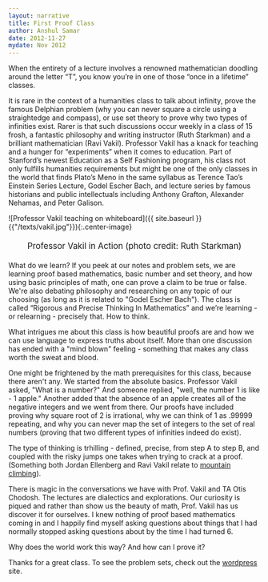 ```yaml
---
layout: narrative
title: First Proof Class
author: Anshul Samar
date: 2012-11-27
mydate: Nov 2012
---
```


When the entirety of a lecture involves a renowned mathematician
doodling around the letter “T”, you know you’re in one of those “once
in a lifetime” classes.

It is rare in the context of a humanities class to talk about
infinity, prove the famous Delphian problem (why you can never square
a circle using a straightedge and compass), or use set theory to prove
why two types of infinities exist. Rarer is that such discussions
occur weekly in a class of 15 frosh, a fantastic philosophy and
writing instructor (Ruth Starkman) and a brilliant mathematician (Ravi
Vakil).  Professor Vakil has a knack for teaching and a hunger for
“experiments” when it comes to education. Part of Stanford’s newest
Education as a Self Fashioning program, his class not only fulfills
humanities requirements but might be one of the only classes in the
world that finds Plato’s Meno in the same syllabus as Terence Tao’s
Einstein Series Lecture, Godel Escher Bach, and lecture series by
famous historians and public intellectuals including Anthony Grafton,
Alexander Nehamas, and Peter Galison.

![Professor Vakil teaching on whiteboard]({{ site.baseurl }}{{"/texts/vakil.jpg"}}){:.center-image}
 <p style="text-align: center; font-size:20px;"><sub>Professor Vakil in Action (photo credit: Ruth Starkman)</sub></p>

What do we learn? If you peek at our notes and problem sets, we are
learning proof based mathematics, basic number and set theory, and how
using basic principles of math, one can prove a claim to be true or
false. We're also debating philosophy and researching on any topic of
our choosing (as long as it is related to "Godel Escher Bach"). The
class is called “Rigorous and Precise Thinking In Mathematics” and
we’re learning - or relearning - precisely that. How to think.

What intrigues me about this class is how beautiful proofs are and how
we can use language to express truths about itself. More than one
discussion has ended with a "mind blown" feeling - something that
makes any class worth the sweat and blood.

One might be frightened by the math prerequisites for this class,
because there aren't any. We started from the absolute
basics. Professor Vakil asked, "What is a number?" And someone
replied, "well, the number 1 is like - 1 apple." Another added that
the absence of an apple creates all of the negative integers and we
went from there.  Our proofs have included proving why square root of
2 is irrational, why we can think of 1 as .99999 repeating, and why
you can never map the set of integers to the set of real numbers
(proving that two different types of infinities indeed do exist).

The type of thinking is trhilling - defined, precise, from step A to step B,
and coupled with the risky jumps one takes when trying to crack at a proof. (Something both Jordan Ellenberg and Ravi Vakil relate
to <a href="https://believermag.com/the-last-great-problem/">mountain climbing</a>).

There is magic in the conversations we have with Prof. Vakil and TA
Otis Chodosh. The lectures are dialectics and explorations. Our
curiosity is piqued and rather than show us the beauty of math,
Prof. Vakil has us discover it for ourselves. I knew nothing of proof
based mathematics coming in and I happily find myself asking questions
about things that I had normally stopped asking questions about by the
time I had turned 6.

Why does the world work this way? And how can I prove it?

Thanks for a great class. To see the problem sets, check out the
<a href="http://think37.wordpress.com/">wordpress</a> site. 